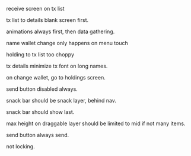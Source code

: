 receive screen on tx list

tx list to details blank screen first.

animations always first, then data gathering.

name wallet change only happens on menu touch

holding to tx list too choppy

tx details minimize tx font on long names.

on change wallet, go to holdings screen.

send button disabled always.

snack bar should be snack layer, behind nav.

snack bar should show last.

max height on draggable layer should be limited to mid if not many items.

send button always send.

not locking.